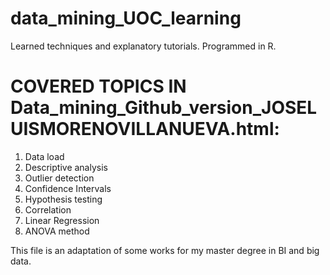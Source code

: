 # data_mining_UOC_learning
Learned techniques and explanatory tutorials. Programmed in R.

# COVERED TOPICS IN Data_mining_Github_version_JOSELUISMORENOVILLANUEVA.html:
 1. Data load
 2. Descriptive analysis
 3. Outlier detection
 4. Confidence Intervals
 5. Hypothesis testing
 6. Correlation
 7. Linear Regression
 8. ANOVA method
 
 This file is an adaptation of some works for my master degree in BI and big data.
  
